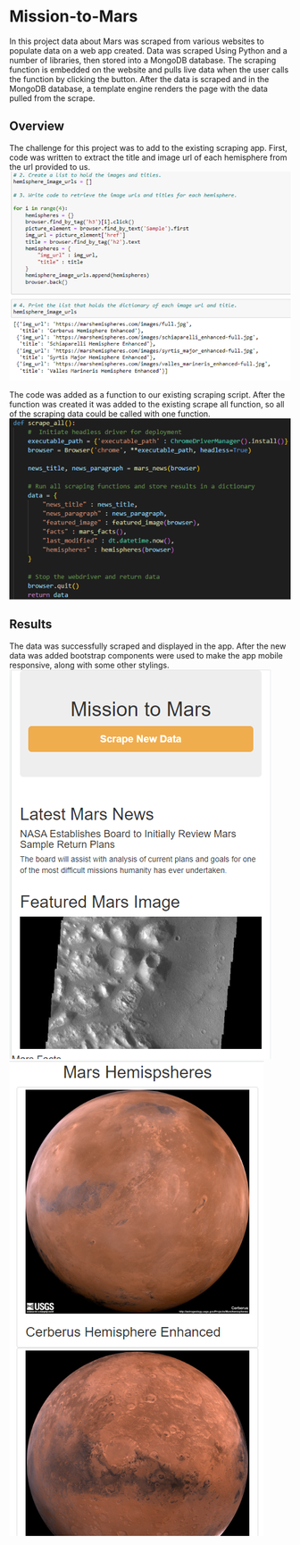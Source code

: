 # Mission-to-Mars
In this project data about Mars was scraped from various websites to populate data on a web app created. Data was scraped Using Python and a number of libraries, then stored into a MongoDB database. The scraping function is embedded on the website and pulls live data when the user calls the function by clicking the button. After the data is scraped and in the MongoDB database, a template engine renders the page with the data pulled from the scrape.

## Overview
The challenge for this project was to add to the existing scraping app. First, code was written to extract the title and image url of each hemisphere from the url provided to us. 
![urls and titles](/Resources/urls.PNG)

The code was added as a function to our existing scraping script. After the function was created it was added to the existing scrape all function, so all of the scraping data could be called with one function.
![scrape all](/Resources/scrape_all.PNG)

## Results
The data was successfully scraped and displayed in the app. After the new data was added bootstrap components were used to make the app mobile responsive, along with some other stylings. 
![responsive](/Resources/responsive.PNG) ![responsive2](/Resources/responsive2.PNG)